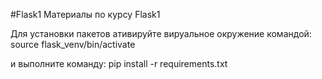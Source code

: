 #Flask1
Материалы по курсу Flask1

Для установки пакетов ативируйте вируальное окружение командой:
source flask_venv/bin/activate

и выполните команду:
pip install -r requirements.txt
